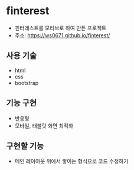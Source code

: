 # finterest

- 핀터레스트를 모티브로 하여 만든 프로젝트
- 주소: https://ws0671.github.io/finterest/

## 사용 기술
- html
- css
- bootstrap

## 기능 구현
- 반응형
- 모바일, 태블릿 화면 최적화

## 구현할 기능
- 메인 레이아웃 위에서 쌓이는 형식으로 코드 수정하기
